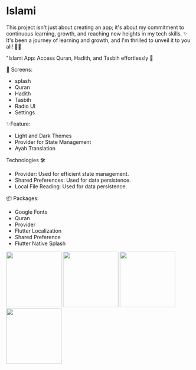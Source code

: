 # Islami

This project isn't just about creating an app; it's about my commitment to continuous learning, growth, and reaching new heights in my tech skills. ✨️
It's been a journey of learning and growth, and I'm thrilled to unveil it to you all! 🙏🏻 

"Islami	 App: Access Quran, Hadith, and Tasbih effortlessly 🕌

📱 Screens:
- splash
- Quran
- Hadith
- Tasbih
- Radio UI
- Settings 

✨Feature:
- Light and Dark Themes
- Provider for State Management
- Ayah Translation

Technologies 🛠
-  Provider: Used for efficient state management.
- Shared Preferences: Used for data persistence.
- Local File Reading: Used for data persistence.

📦 Packages:
- Google Fonts
- Quran
- Provider
- Flutter Localization
- Shared Preference
- Flutter Native Splash


<div>
<img src="https://github.com/ibrahimelseginy/Islami/assets/160798019/7c8e5b48-e245-4c11-9fb5-f8a55c65dc11.png " width="150" >
<img src="https://github.com/ibrahimelseginy/Islami/assets/160798019/a208289e-b27e-4003-a284-5a335f6f4a82.png " width="150" >
<img src="https://github.com/ibrahimelseginy/Islami/assets/160798019/74a2db6d-5341-443c-8777-ca04a38f2876 " width="150" >
<img src="https://github.com/ibrahimelseginy/Islami/assets/160798019/7c8e5b48-e245-4c11-9fb5-f8a55c65dc11.png " width="150" >


 
</div>




